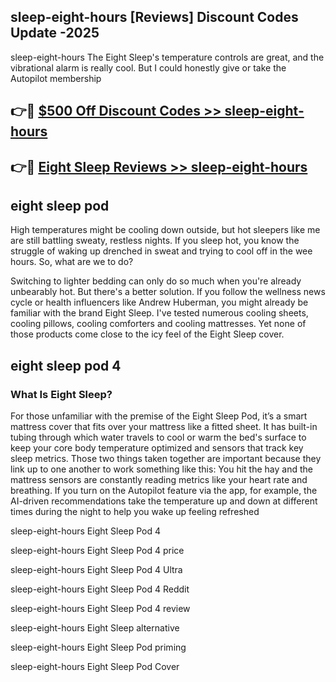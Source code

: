 ## sleep-eight-hours [Reviews​] Discount Codes Update -2025

sleep-eight-hours The Eight Sleep's temperature controls are great, and the vibrational alarm is really cool. But I could honestly give or take the Autopilot membership

## 👉🔴 [$500 Off Discount Codes >> sleep-eight-hours](http://download.freeplayer.one?title=sleep-eight-hours&ref=18-ES)

## 👉🔴 [Eight Sleep Reviews >> sleep-eight-hours](http://download.freeplayer.one?title=sleep-eight-hours&ref=18-ES)

## eight sleep pod

High temperatures might be cooling down outside, but hot sleepers like me are still battling sweaty, restless nights. If you sleep hot, you know the struggle of waking up drenched in sweat and trying to cool off in the wee hours. So, what are we to do?

Switching to lighter bedding can only do so much when you're already unbearably hot. But there's a better solution. If you follow the wellness news cycle or health influencers like Andrew Huberman, you might already be familiar with the brand Eight Sleep. I've tested numerous cooling sheets, cooling pillows, cooling comforters and cooling mattresses. Yet none of those products come close to the icy feel of the Eight Sleep cover.

## eight sleep pod 4

### What Is Eight Sleep?

For those unfamiliar with the premise of the Eight Sleep Pod, it’s a smart mattress cover that fits over your mattress like a fitted sheet. It has built-in tubing through which water travels to cool or warm the bed's surface to keep your core body temperature optimized and sensors that track key sleep metrics. Those two things taken together are important because they link up to one another to work something like this: You hit the hay and the mattress sensors are constantly reading metrics like your heart rate and breathing. If you turn on the Autopilot feature via the app, for example, the AI-driven recommendations take the temperature up and down at different times during the night to help you wake up feeling refreshed

sleep-eight-hours Eight Sleep Pod 4

sleep-eight-hours Eight Sleep Pod 4 price

sleep-eight-hours Eight Sleep Pod 4 Ultra

sleep-eight-hours Eight Sleep Pod 4 Reddit

sleep-eight-hours Eight Sleep Pod 4 review

sleep-eight-hours Eight Sleep alternative

sleep-eight-hours Eight Sleep Pod priming

sleep-eight-hours Eight Sleep Pod Cover
